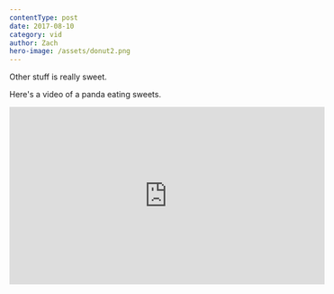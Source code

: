 ```yaml
---
contentType: post
date: 2017-08-10
category: vid
author: Zach
hero-image: /assets/donut2.png
---
```


Other stuff is really sweet.

Here's a video of a panda eating sweets.

<iframe width="560" height="315" src="https://www.youtube.com/embed/4n0xNbfJLR8" frameborder="0" allowfullscreen></iframe>